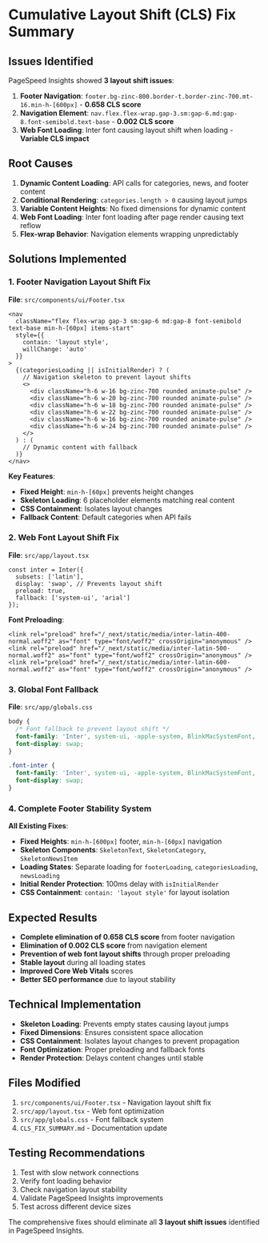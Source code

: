 # Cumulative Layout Shift (CLS) Fix Summary

## Issues Identified
PageSpeed Insights showed **3 layout shift issues**:
1. **Footer Navigation**: `footer.bg-zinc-800.border-t.border-zinc-700.mt-16.min-h-[600px]` - **0.658 CLS score**
2. **Navigation Element**: `nav.flex.flex-wrap.gap-3.sm:gap-6.md:gap-8.font-semibold.text-base` - **0.002 CLS score**  
3. **Web Font Loading**: Inter font causing layout shift when loading - **Variable CLS impact**

## Root Causes
1. **Dynamic Content Loading**: API calls for categories, news, and footer content
2. **Conditional Rendering**: `categories.length > 0` causing layout jumps
3. **Variable Content Heights**: No fixed dimensions for dynamic content
4. **Web Font Loading**: Inter font loading after page render causing text reflow
5. **Flex-wrap Behavior**: Navigation elements wrapping unpredictably

## Solutions Implemented

### 1. Footer Navigation Layout Shift Fix
**File**: `src/components/ui/Footer.tsx`

```tsx
<nav 
  className="flex flex-wrap gap-3 sm:gap-6 md:gap-8 font-semibold text-base min-h-[60px] items-start"
  style={{ 
    contain: 'layout style',
    willChange: 'auto'
  }}
>
  {(categoriesLoading || isInitialRender) ? (
    // Navigation skeleton to prevent layout shifts
    <>
      <div className="h-6 w-16 bg-zinc-700 rounded animate-pulse" />
      <div className="h-6 w-20 bg-zinc-700 rounded animate-pulse" />
      <div className="h-6 w-18 bg-zinc-700 rounded animate-pulse" />
      <div className="h-6 w-22 bg-zinc-700 rounded animate-pulse" />
      <div className="h-6 w-16 bg-zinc-700 rounded animate-pulse" />
      <div className="h-6 w-24 bg-zinc-700 rounded animate-pulse" />
    </>
  ) : (
    // Dynamic content with fallback
  )}
</nav>
```

**Key Features**:
- **Fixed Height**: `min-h-[60px]` prevents height changes
- **Skeleton Loading**: 6 placeholder elements matching real content
- **CSS Containment**: Isolates layout changes
- **Fallback Content**: Default categories when API fails

### 2. Web Font Layout Shift Fix
**File**: `src/app/layout.tsx`

```tsx
const inter = Inter({ 
  subsets: ['latin'],
  display: 'swap', // Prevents layout shift
  preload: true,
  fallback: ['system-ui', 'arial']
});
```

**Font Preloading**:
```tsx
<link rel="preload" href="/_next/static/media/inter-latin-400-normal.woff2" as="font" type="font/woff2" crossOrigin="anonymous" />
<link rel="preload" href="/_next/static/media/inter-latin-500-normal.woff2" as="font" type="font/woff2" crossOrigin="anonymous" />
<link rel="preload" href="/_next/static/media/inter-latin-600-normal.woff2" as="font" type="font/woff2" crossOrigin="anonymous" />
```

### 3. Global Font Fallback
**File**: `src/app/globals.css`

```css
body {
  /* Font fallback to prevent layout shift */
  font-family: 'Inter', system-ui, -apple-system, BlinkMacSystemFont, 'Segoe UI', Roboto, sans-serif;
  font-display: swap;
}

.font-inter {
  font-family: 'Inter', system-ui, -apple-system, BlinkMacSystemFont, 'Segoe UI', Roboto, sans-serif;
  font-display: swap;
}
```

### 4. Complete Footer Stability System
**All Existing Fixes**:
- **Fixed Heights**: `min-h-[600px]` footer, `min-h-[60px]` navigation
- **Skeleton Components**: `SkeletonText`, `SkeletonCategory`, `SkeletonNewsItem`
- **Loading States**: Separate loading for `footerLoading`, `categoriesLoading`, `newsLoading`
- **Initial Render Protection**: 100ms delay with `isInitialRender`
- **CSS Containment**: `contain: 'layout style'` for layout isolation

## Expected Results
- **Complete elimination of 0.658 CLS score** from footer navigation
- **Elimination of 0.002 CLS score** from navigation element
- **Prevention of web font layout shifts** through proper preloading
- **Stable layout** during all loading states
- **Improved Core Web Vitals** scores
- **Better SEO performance** due to layout stability

## Technical Implementation
- **Skeleton Loading**: Prevents empty states causing layout jumps
- **Fixed Dimensions**: Ensures consistent space allocation
- **CSS Containment**: Isolates layout changes to prevent propagation
- **Font Optimization**: Proper preloading and fallback fonts
- **Render Protection**: Delays content changes until stable

## Files Modified
1. `src/components/ui/Footer.tsx` - Navigation layout shift fix
2. `src/app/layout.tsx` - Web font optimization
3. `src/app/globals.css` - Font fallback system
4. `CLS_FIX_SUMMARY.md` - Documentation update

## Testing Recommendations
1. Test with slow network connections
2. Verify font loading behavior
3. Check navigation layout stability
4. Validate PageSpeed Insights improvements
5. Test across different device sizes

The comprehensive fixes should eliminate all **3 layout shift issues** identified in PageSpeed Insights. 